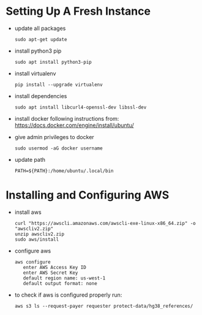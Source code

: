 # Setting Up A Fresh Instance
* update all packages
      
      sudo apt-get update
   
* install python3 pip
      
      sudo apt install python3-pip
      
* install virtualenv
      
      pip install --upgrade virtualenv 
 
* install dependencies

      sudo apt install libcurl4-openssl-dev libssl-dev
      
* install docker following instructions from: https://docs.docker.com/engine/install/ubuntu/

* give admin privileges to docker

      sudo usermod -aG docker username
      
* update path
      
      PATH=${PATH}:/home/ubuntu/.local/bin

# Installing and Configuring AWS
* install aws
      
      curl "https://awscli.amazonaws.com/awscli-exe-linux-x86_64.zip" -o "awscliv2.zip"
      unzip awscliv2.zip
      sudo aws/install
      
* configure aws
      
      aws configure
         enter AWS Access Key ID
         enter AWS Secret Key 
         default region name: us-west-1
         default output format: none
      
 * to check if aws is configured properly run: 
            
       aws s3 ls --request-payer requester protect-data/hg38_references/
